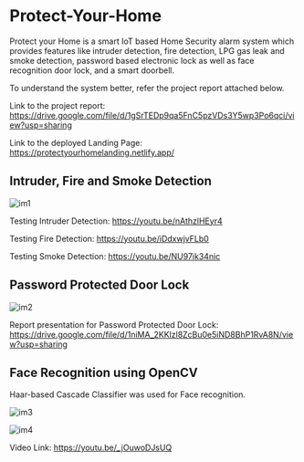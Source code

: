 # Protect-Your-Home

Protect your Home is a smart IoT based Home Security alarm system which provides features like intruder detection, fire detection, LPG gas leak and smoke detection, password based electronic lock as well as face recognition door lock, and a smart doorbell.

To understand the system better, refer the project report attached below.

Link to the project report: https://drive.google.com/file/d/1gSrTEDp9qa5FnC5pzVDs3Y5wp3Po6qci/view?usp=sharing

Link to the deployed Landing Page: https://protectyourhomelanding.netlify.app/

## Intruder, Fire and Smoke Detection

![im1](https://user-images.githubusercontent.com/45001843/123505950-50387500-d67f-11eb-8f62-39f9a7d790a7.png)

Testing Intruder Detection: https://youtu.be/nAthzlHEyr4

Testing Fire Detection: https://youtu.be/iDdxwjvFLb0

Testing Smoke Detection: https://youtu.be/NU97ik34nic

## Password Protected Door Lock

![im2](https://user-images.githubusercontent.com/45001843/123506770-a0193b00-d683-11eb-9a3f-bc636ebea490.png)

Report presentation for Password Protected Door Lock: https://drive.google.com/file/d/1niMA_2KKlzl8ZcBu0e5iND8BhP1RvA8N/view?usp=sharing

## Face Recognition using OpenCV

Haar-based Cascade Classifier was used for Face recognition.

![im3](https://user-images.githubusercontent.com/45001843/123506959-904e2680-d684-11eb-9bb7-b1913d86793e.png)

![im4](https://user-images.githubusercontent.com/45001843/123507011-c9869680-d684-11eb-95ab-e2ca23476edb.jpg)

Video Link: https://youtu.be/_jOuwoDJsUQ


